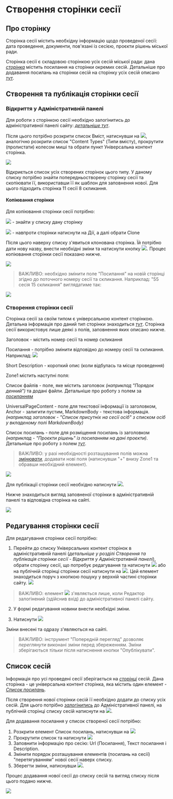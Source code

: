 # Створення сторінки сесії

## Про сторінку
Сторінка сесії містить необхідну інформацію щодо проведеної сесії: дата проведення, документи, пов'язані із сесією, проєкти рішень міської ради.

Сторінка сесії є складовою сторінкою усіх сесій міської ради: дана *[сторінка](https://vmr.gov.ua/sesii-miskoi-rady)* містить посилання на сторінки окремих сесій. Детальніше про додавання посилань на сторінки сесій на сторінку усіх сесій описано *[тут](https://docs.vmr.gov.ua/ContentEditors/CreateSession/#_7)*.

##  Створення та публікація сторінки сесії

### Відкриття у Адміністративній панелі

Для роботи з сторінкою сесії необхідно залогінитись до адміністративної панелі сайту: *[детальніше тут](https://docs.vmr.gov.ua/ContentEditors/ContentEditor_Manual/#_2)*.

Після цього потрібно розкрити список Вміст, натиснувши на ![](assets/media/image168.png), аналогічно розкрити список "Content Types" (Типи вмісту), прокрутити (пролистати) колесом миші та обрати пункт Універсальна контент сторінка.

![](assets/media/image197.png)

Відкриється список усіх створених сторінок цього типу. У даному списку потрібно знайти попередньостворену сторінку сесії та скопіювати її, використавши її як шаблон для заповнення нової. Для цього підходить сторінка 11 сесії 8 скликання. 

#### Копіювання сторінки
Для копіювання сторінки сесії потрібно:

![](assets/media/image198.png) - знайти у списку дану сторінку

![](assets/media/image199.png) - навпроти сторінки натиснути на Дії, а далі обрати Clone

Після цього наверху списку з'явиться клонована сторінка. Їй потрібно дати нову назву, внести необхідні зміни та натиснути кнопку ![](assets/media/image85.png). Процес копіювання сторінки сесії показано нижче.

![](assets/media/image200.gif)

>ВАЖЛИВО: необхідно змінити поле "Посилання" на новій сторінці згідно до поточного номеру сесії та скликання. Наприклад: "55 сесія 15 скликання" виглядатиме так:

![](assets/media/image201.png)

### Створення сторінки сесії
Сторінка сесії за своїм типом є універсальною контент сторінкою. Детальна інформація про даний тип сторінки знаходиться *[тут](https://docs.vmr.gov.ua/ContentEditors/CreateUniversalPage/)*. Сторінка сесії використовує лише деякі з полів, заповнення яких описано нижче.

Заголовок - містить номер сесії та номер скликання

Посилання - потрібно змінити відповідно до номеру сесії та скликання. Наприклад: ![](assets/media/image201.png)

Short Description - короткий опис (коли відбулась та місце проведення)

Zone1 містить наступні поля:

Список файлів - поле, яке містить заголовок *(наприклад "Порядок денний")* та додані файли. Детальніше про роботу з полем за *[посиланням](https://docs.vmr.gov.ua/ContentEditors/ContentEditor_Manual/#_14)*

UniversalPageContent - поле для текстової інформації із заголовком, Anchor - залигити пустим, MarkdownBody - текстова інформація. *(наприклад заголовок - "Список присутніх на сесії осіб" з списком осіб у вкладеному полі MarkdownBody)*

Список посилань - поле для розміщення посилань із заголовком *(наприклад - "Проєкти рішень" із посиланням на дані проєкти)*. Детальніше про роботу з полем *[тут](https://docs.vmr.gov.ua/ContentEditors/ContentEditor_Manual/#_12)*.

>ВАЖЛИВО: у разі необхідності розташування полів можна *[змінювати](https://docs.vmr.gov.ua/ContentEditors/ContentEditor_Manual/#_8)*, додавати нові поля (натиснувши "+" внизу Zone1 та обравши необхідний елемент). 

![](assets/media/image202.png)

Для публікації сторінки сесії необхідно натиснути ![](assets/media/image85.png).

Нижче знаходиться вигляд заповненої сторінки в адміністративній панелі та відповідна сторінка на сайті.

![](assets/media/image203.png)

##  Редагування сторінки сесії

Для редагування сторінки сесії потрібно:

1.  Перейти до списку Універсальних контент сторінок в адміністративній панелі (*детальніше у розділі Створення та публікація сторінки сесії - Відкриття у Адміністративній панелі*), обрати сторінку сесії, що потребує редагування та натиснути ![](assets/media/image181.png) або на публічній сторінці сторінки сесії натиснути на ![](assets/media/image2.png). Цей елемент знаходиться поруч з кнопкою пошуку у верхній частині сторінки сайту. ![](assets/media/image182.png)
>ВАЖЛИВО: елемент ![](assets/media/image2.png) з'являється лише, коли Редактор залогінений (здійснив вхід) до адміністративної панелі сайту.

2.  У формі редагування новини внести необхідні зміни.

3.  Натиснути ![](assets/media/image85.png)

Зміни внесені та одразу з'являються на сайті.

>ВАЖЛИВО: інструмент "Попередній перегляд" дозволяє *переглянути* виконані зміни перед збереженням. Зміни зберігаються *тільки* після натиснення кнопки "Опублікувати".

## Список сесій

Інформація про усі проведені сесії зберігається на *[сторінці](https://vmr.gov.ua/sesii-miskoi-rady)* сесій. Дана сторінка - це універсальна контент сторінка, яка містить один елемент - *[Список посилань](https://docs.vmr.gov.ua/ContentEditors/ContentEditor_Manual/#_12)*.

Після створення нової сторінки сесій її необхідно додати до списку усіх сесій. Для цього потрібно *[залогінитись](https://docs.vmr.gov.ua/ContentEditors/ContentEditor_Manual/#_2)* до Адміністративної панелі, на публічній сторінці списку сесій натиснути на ![](assets/media/image2.png).

Для додавання посилання у список створеної сесії потрібно:
1.   Розкрити елемент Список посилань, натиснувши на ![](assets/media/image204.png)
2.   Прокрутити список та натиснути ![](assets/media/image205.png)
3.   Заповнити інформацію про сесію: Url (Посилання), Текст посилання і   Description. 
4.   Змінити порядок розташування елементів (посилань на сесії) "перетягуванням" нової сесії наверх списку.
5.   Зберегти зміни, натиснувши ![](assets/media/image85.png).

Процес додавання нової сесії до списку сесій та вигляд списку після цього подано нижче.

![](assets/media/image206.gif)
